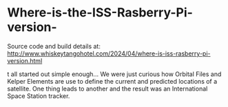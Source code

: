 # Where-is-the-ISS-Rasberry-Pi-version-

Source code and build details at:
http://www.whiskeytangohotel.com/2024/04/where-is-iss-rasberry-pi-version.html

t all started out simple enough... We were just curious how Orbital Files and 
Kelper Elements are use to define the current and predicted locations of a 
satellite.  One thing leads to another and the result was an 
International Space Station tracker.
